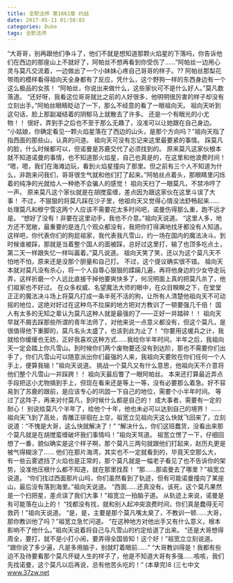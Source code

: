 ```yaml
---
title: 全职法师 第1661章 约战
date: 2017-05-11 01:58:03
categories: Duke
tags: 全职法师
---
```


“大哥哥，别再跟他们争斗了，他们不就是想知道那颗火焰星的下落吗，你告诉他们在西边的那座山上不就好了，阿帕丝不想再看到你受伤了……”阿帕丝一边用心灵与莫凡交流着，一边做出了一个小妹妹心疼自己哥哥的样子。??
阿帕丝那梨花带雨的模样看得祖向天全身都有了反应，凭什么，这个野狗一样的东西身边有一个这么极品的女孩！
“阿帕丝，你说出来做什么，这些家伙可不是什么好人。”莫凡数落道。
“还好呀，我看这位哥哥就比之前的人好很多，他明明很厉害的样子却没有立刻出手。”阿帕丝眼睛眨动了一下，那么不经意的看了一眼祖向天。
祖向天听到这句话，脸上那副凝结着的阴郁马上就散去了许多。
还是一个有眼光的小尤物！！
很好，弄到手之后也不至于那么无趣了，没准可以让她跟在自己身边。
“小姑娘，你确定看见一颗火焰星落在了西边的山头，是那个方向吗？”祖向天指了指西面的那些山，认真的问道。
祖向天可没有忘记来这里最要紧的事情。
踩莫凡的脸，什么时候都可以，但诺曼是苏鹿交代了必须找到的。
原来莫凡这家伙根本就不知道诺曼的事情，也不知道那火焰星，自己也真是的，在这里和他浪费时间！
“嗯，嗯，我们在海滩边玩，看到火焰星撞向了那里。但之前有三个人不知道为什么，非跑来问我们，哥哥很生气就和他们打了起来。”阿帕丝点着头，那眼睛里闪烁着的纯净的光就给人一种绝不会骗人的感觉！
祖向天扫了一眼莫凡，不禁冷哼了一声。
原来莫凡这个家伙就是在胡搅蛮缠，差点因为跟这家伙在这里斗误了大事！
不过，不狠狠的将莫凡踩在沙子里，他祖向天又觉得心情没法舒畅起来……处理莫凡和穆宁雪这两个人应该不需要花太多时间吧，诺曼伤得那么重，跑不远才是。
“想好了没有！非要在这里动手，我也不介意。”祖向天说道。
“这里人多，地方还不宽敞，最重要的是连几个观众都没有，我把你打得满地找牙都没有人知道。这样吧，你代表你们的狗屁祖家，我代表我凡雪山，约一场在国内的魔法决斗。到时候谁被踩，那就是当着整个国人的面被踩，总好过这里打，输了也顶多吃点土，第二天一样跟失忆一样叫嚣着。”莫凡说道。
祖向天笑了笑，还以为这个莫凡天不怕地不怕，原来还是没那个胆量和自己打。
不过，这个提议确实很不错。
祖向天本就对莫凡没有杀心，将一个人自尊心狠狠的蹂躏几遍，再将他身边的少女夺走玩弄，这样折磨一个人远比直接干掉他要爽快多了，何况明面上真的把莫凡杀了，他们祖家也不好过。
在众多权威、名望魔法大师的眼中，在众目睽睽之下，在堂堂正正的魔法决斗场上将莫凡打成一条半死不活的狗，让所有人清楚他祖向天不可动摇的地位，这绝对好过在这种鸟不拉屎的地方把对方教训了一顿要强几千倍！
国人有太多的无知之辈认为莫凡这种人就是最强的了——正好一并踏碎！！
祖向天早就不屑去踩那些所谓的青年法师了，对他来说一点意义都没有，但这个莫凡，是很值得他下重脚的，莫凡名头太盛了，也该到此为止了！
“你要用这缓兵之计，我就给你缓缓也无妨，正好我喜欢这种方式……我给你半年时间，半年之后，我祖向天一定会踏上你凡雪山。到时候你们两个废物要还没有到达阶，那也不需要你们出手了，你们凡雪山可以随意派出你们最强的人来，我祖向天要败在你们任何一个人手上，便算我输！”祖向天说道。
挑战一个莫凡又有什么意思，他祖向天不介意将他们整个凡雪山一并踩跨！！
祖向天最后瞥了一眼阿帕丝。
本来还打算最近弄点手段把这小尤物搞到手上，但现在看来还是等上一等，没有必要那么着急。好不容易到了苏鹿的跟前，是应该专心的巩固一下自己的地位，需要个小半年时间。
等过了这阵子，再来对付莫凡，到时候什么都是自己的！
成大事者，需要有一定的耐心！
别说给莫凡个半年了，给他个十年，他也未必可以达到自己的境界！
……
祖向天飞到了高处，青雕正徘徊在上空，祖宽立见祖向天这么快就飞回来了，立刻说道：“不愧是大哥，这么快就解决了！”
“解决什么，你们这班蠢货，没看出来那个莫凡就是在胡搅蛮缠破坏我们事情吗！”祖向天骂道。
祖宽立愣了一下，仔细回想了一番，貌似确实是这个样子啊，那个莫凡三两句就跟他们打起来，赵历丸更是被气得糊涂了……
他们在那片海湾，其实也不一定就看到的，毕竟天空那么大，有一些云雾遮挡了火焰也是正常的，那个莫凡就是一幅老子看见了也不告诉你的架势，没准他压根什么都不知道，就在那里找茬！
“那……那诺曼去了哪里？”祖宽立说道。
“你们找过西面那片山吗，你们虽然看到了轨迹，但有可能诺曼撞向了某座山，最后没有落到海里。”祖向天说道。
“西面……还真没有。该死，这个莫凡果然是一个扫把星，差点误了我们大事！”祖宽立一拍脑子道。
从轨迹上来说，诺曼是有可能落在山上的！
“找都没有找，就和别人起冲突浪费时间，你们真是蠢得无可救药！”祖向天说道。
“是，是，主要是那个莫凡嘴太臭了，不教训一顿……大哥，那你教训他了吗？”祖宽立急忙问道。
“在这种地方对他出手又有什么意义，根本影响不了他什么。”祖向天说着将自己与凡雪山的约定给道了出来。
“还是大哥想得周全，要打，就不是小打小闹，要弄得全国皆知！这个好！”祖宽立立刻说道。
“跟你说了多少遍，凡是多用脑子，别就盯着眼前……”
“大哥教训得是！我都有些迫不及待要看那个莫凡怀疑人生的样子了，他是不知道大哥有多强……咳咳，我们先找诺曼，这个莫凡以后再说，总有他苦头吃的！”
(本章完)8
(三七中文 www.37zw.net